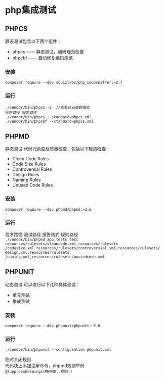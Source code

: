 # php集成测试

## PHPCS
静态测试包含以下两个组件：
- phpcs —— 静态测试，编码规范检查
- phpcbf —— 自动修复编码规范
### 安装
```
composer require --dev squizlabs/php_codesniffer:~2.7
```
### 运行
```
./vendor/bin/phpcs -i  //查看已安装的规范  
程序路径 规范路径  
./vendor/bin/phpcs --standard=phpcs.xml  
./vendor/bin/phpcbf --standard=phpcs.xml  
```

## PHPMD
静态测试
代码冗余度及质量检查，包括以下规范检查：
- Clean Code Rules
- Code Size Rules
- Controversial Rules
- Design Rules
- Naming Rules
- Unused Code Rules
### 安装
```composer require --dev phpmd/phpmd:~2.5  ```
### 运行
程序路径 测试路径 报告格式 规则路径  
```./vendor/bin/phpmd app,tests text resources/rulesets/cleancode.xml,resources/rulesets  /codesize.xml,resources/rulesets/controversial.xml,resources/rulesets/design.xml,resources/rulesets  /naming.xml,resources/rulesets/unusedcode.xml ``` 

## PHPUNIT
动态测试
可以进行以下几种具体测试：
- 单元测试
- 集成测试
### 安装
```
composer require --dev phpunit/phpunit:~5.0
```

### 运行
```./vendor/bin/phpunit --configuration phpunit.xml  ```

临时关闭规则  
代码块上添加注解命令，phpmd规则举例  
```@SuppressWarnings(PHPMD[.规则]) ```